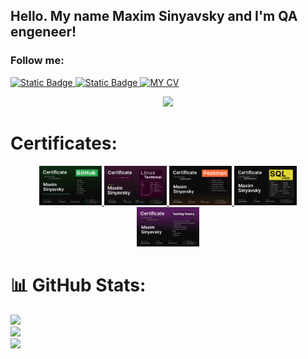 ## Hello. My name Maxim Sinyavsky and I'm QA engeneer!

### Follow me:
[![Static Badge](https://img.shields.io/badge/telegram-black?style=for-the-badge&logo=telegram&logoColor=blue&logoSize=auto)
](https://t.me/MaximSinyavsky)
[![Static Badge](https://img.shields.io/badge/Linkedin-black?style=for-the-badge&logo=Linkedin&logoColor=blue&logoSize=auto)
](https://www.linkedin.com/in/maxim-sinyavsky-42b220234/)
[![MY CV](https://img.shields.io/badge/My%20CV-black?style=for-the-badge&logo=readme&logoColor=blue&logoSize=auto)
](https://kaliningrad.hh.ru/resume/2a9d6076ff08f5e6c80039ed1f487943595661?hhtmFrom=resume_list)

<div id="header" align="center">
  <img src="https://media.giphy.com/media/zhYSVCirREeIZtONCI/giphy.gif" width="170"/>
</div>

# Certificates:

<div align="center">
  <a href="https://github.com/MaximSinyavsky/MaximSinyavsky/blob/main/assets/certificates/">
    <img src="https://github.com/MaximSinyavsky/MaximSinyavsky/blob/main/assets/certificates/vadim-ksendzov-course-certificate-maxim-sinyavsky-git.png" alt="Git" width="100">
  </a>
  <a href="https://github.com/username/project2">
    <img src="https://github.com/MaximSinyavsky/MaximSinyavsky/blob/main/assets/certificates/vadim-ksendzov-course-certificate-maxim-sinyavsky-linux-terminal.png" alt="Linux terminal" width="100">
  </a>
  <a href="https://github.com/MaximSinyavsky/MaximSinyavsky/blob/main/assets/certificates/">
    <img src="https://github.com/MaximSinyavsky/MaximSinyavsky/blob/main/assets/certificates/vadim-ksendzov-course-certificate-maxim-sinyavsky-postman.png" alt="Postman" width="100">
  </a>
    <a href="https://github.com/MaximSinyavsky/MaximSinyavsky/blob/main/assets/certificates/">
    <img src="https://github.com/MaximSinyavsky/MaximSinyavsky/blob/main/assets/certificates/vadim-ksendzov-course-certificate-maxim-sinyavsky-sql.png" alt="SQL" width="100">
  </a>
    <a href="https://github.com/MaximSinyavsky/MaximSinyavsky/blob/main/assets/certificates/">
    <img src="https://github.com/MaximSinyavsky/MaximSinyavsky/blob/main/assets/certificates/vadim-ksendzov-course-certificate-maxim-sinyavsky-test-theory.png" alt="testing theory" width="100">
  </a>
  </div>

# 📊 GitHub Stats:
![](https://github-readme-stats.vercel.app/api?username=MaximSinyavsky&theme=shadow_blue&hide_border=false&include_all_commits=true&count_private=true)<br/>
![](https://github-readme-streak-stats.herokuapp.com/?user=MaximSinyavsky&theme=shadow_blue&hide_border=false)<br/>
![](https://github-readme-stats.vercel.app/api/top-langs/?username=MaximSinyavsky&theme=shadow_blue&hide_border=false&include_all_commits=true&count_private=true&layout=compact)
